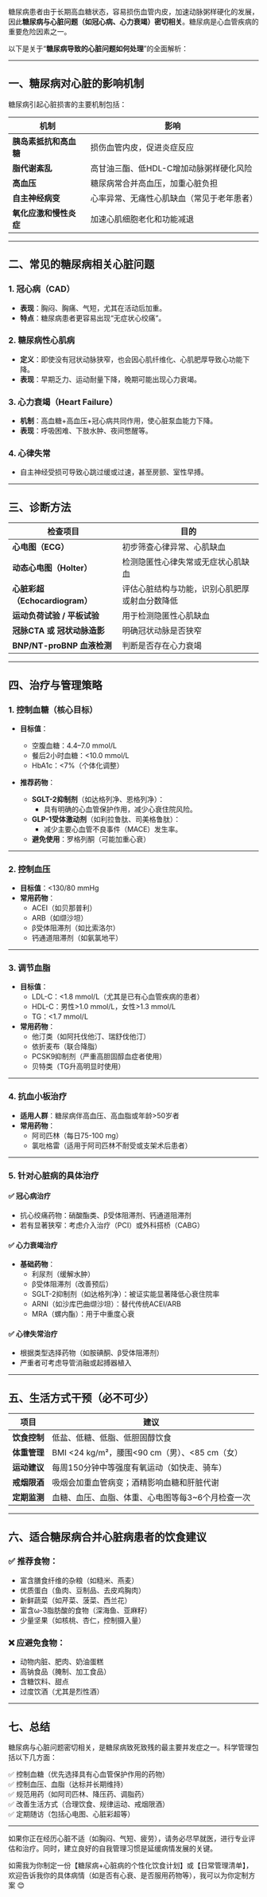 糖尿病患者由于长期高血糖状态，容易损伤血管内皮，加速动脉粥样硬化的发展，因此**糖尿病与心脏问题（如冠心病、心力衰竭）密切相关**。糖尿病是心血管疾病的重要危险因素之一。

以下是关于“**糖尿病导致的心脏问题如何处理**”的全面解析：

---

## 一、糖尿病对心脏的影响机制

糖尿病引起心脏损害的主要机制包括：

| 机制 | 影响 |
|------|------|
| **胰岛素抵抗和高血糖** | 损伤血管内皮，促进炎症反应 |
| **脂代谢紊乱** | 高甘油三酯、低HDL-C增加动脉粥样硬化风险 |
| **高血压** | 糖尿病常合并高血压，加重心脏负担 |
| **自主神经病变** | 心率异常、无痛性心肌缺血（常见于老年患者） |
| **氧化应激和慢性炎症** | 加速心肌细胞老化和功能减退 |

---

## 二、常见的糖尿病相关心脏问题

### 1. **冠心病（CAD）**
- **表现**：胸闷、胸痛、气短，尤其在活动后加重。
- **特点**：糖尿病患者更容易出现“无症状心绞痛”。

### 2. **糖尿病性心肌病**
- **定义**：即使没有冠状动脉狭窄，也会因心肌纤维化、心肌肥厚导致心功能下降。
- **表现**：早期乏力、运动耐量下降，晚期可能出现心力衰竭。

### 3. **心力衰竭（Heart Failure）**
- **机制**：高血糖+高血压+冠心病共同作用，使心脏泵血能力下降。
- **表现**：呼吸困难、下肢水肿、夜间憋醒等。

### 4. **心律失常**
- 自主神经受损可导致心跳过缓或过速，甚至房颤、室性早搏。

---

## 三、诊断方法

| 检查项目 | 目的 |
|----------|------|
| **心电图（ECG）** | 初步筛查心律异常、心肌缺血 |
| **动态心电图（Holter）** | 检测隐匿性心律失常或无症状心肌缺血 |
| **心脏彩超（Echocardiogram）** | 评估心脏结构与功能，识别心肌肥厚或射血分数降低 |
| **运动负荷试验 / 平板试验** | 用于检测隐匿性心肌缺血 |
| **冠脉CTA 或 冠状动脉造影** | 明确冠状动脉是否狭窄 |
| **BNP/NT-proBNP 血液检测** | 判断是否存在心力衰竭 |

---

## 四、治疗与管理策略

### 1. **控制血糖（核心目标）**
- **目标值**：
  - 空腹血糖：4.4–7.0 mmol/L
  - 餐后2小时血糖：<10.0 mmol/L
  - HbA1c：<7%（个体化调整）

- **推荐药物**：
  - **SGLT-2抑制剂**（如达格列净、恩格列净）：
    - 具有明确的心血管保护作用，减少心衰住院风险。
  - **GLP-1受体激动剂**（如利拉鲁肽、司美格鲁肽）：
    - 减少主要心血管不良事件（MACE）发生率。
  - **避免使用**：罗格列酮（可能加重心衰）

---

### 2. **控制血压**
- **目标值**：<130/80 mmHg
- **常用药物**：
  - ACEI（如贝那普利）
  - ARB（如缬沙坦）
  - β受体阻滞剂（如比索洛尔）
  - 钙通道阻滞剂（如氨氯地平）

---

### 3. **调节血脂**
- **目标值**：
  - LDL-C：<1.8 mmol/L（尤其是已有心血管疾病的患者）
  - HDL-C：男性>1.0 mmol/L，女性>1.3 mmol/L
  - TG：<1.7 mmol/L
- **常用药物**：
  - 他汀类（如阿托伐他汀、瑞舒伐他汀）
  - 依折麦布（联合降脂）
  - PCSK9抑制剂（严重高胆固醇血症者使用）
  - 贝特类（TG升高明显时使用）

---

### 4. **抗血小板治疗**
- **适用人群**：糖尿病伴高血压、高血脂或年龄>50岁者
- **常用药物**：
  - 阿司匹林（每日75-100 mg）
  - 氯吡格雷（适用于阿司匹林不耐受或支架术后患者）

---

### 5. **针对心脏病的具体治疗**

#### ✅ **冠心病治疗**
- 抗心绞痛药物：硝酸酯类、β受体阻滞剂、钙通道阻滞剂
- 若有显著狭窄：考虑介入治疗（PCI）或外科搭桥（CABG）

#### ✅ **心力衰竭治疗**
- **基础药物**：
  - 利尿剂（缓解水肿）
  - β受体阻滞剂（改善预后）
  - SGLT-2抑制剂（如达格列净）：被证实能显著降低心衰住院率
  - ARNI（如沙库巴曲缬沙坦）：替代传统ACEI/ARB
  - MRA（螺内酯）：用于中重度心衰

#### ✅ **心律失常治疗**
- 根据类型选择药物（如胺碘酮、β受体阻滞剂）
- 严重者可考虑导管消融或起搏器植入

---

## 五、生活方式干预（必不可少）

| 项目 | 建议 |
|------|------|
| **饮食控制** | 低盐、低糖、低脂、低胆固醇饮食 |
| **体重管理** | BMI <24 kg/m²，腰围<90 cm（男）、<85 cm（女） |
| **运动建议** | 每周150分钟中等强度有氧运动（如快走、骑车） |
| **戒烟限酒** | 吸烟会加重血管病变；酒精影响血糖和肝脏代谢 |
| **定期监测** | 血糖、血压、血脂、体重、心电图等每3~6个月检查一次 |

---

## 六、适合糖尿病合并心脏病患者的饮食建议

### ✅ 推荐食物：
- 富含膳食纤维的杂粮（如糙米、燕麦）
- 优质蛋白（鱼肉、豆制品、去皮鸡胸肉）
- 新鲜蔬菜（如芹菜、菠菜、西兰花）
- 富含ω-3脂肪酸的食物（深海鱼、亚麻籽）
- 少量坚果（如核桃、杏仁，控制摄入量）

### ❌ 应避免食物：
- 动物内脏、肥肉、奶油蛋糕
- 高钠食品（腌制、加工食品）
- 含糖饮料、甜点
- 过度饮酒（尤其是烈性酒）

---

## 七、总结

糖尿病与心脏问题密切相关，是糖尿病致死致残的最主要并发症之一。科学管理包括以下几方面：

✅ 控制血糖（优先选择具有心血管保护作用的药物）  
✅ 控制血压、血脂（达标并长期维持）  
✅ 规范用药（如阿司匹林、降压药、调脂药）  
✅ 改善生活方式（合理饮食、规律运动、戒烟限酒）  
✅ 定期随访（包括心电图、心脏彩超等）  

---

如果你正在经历心脏不适（如胸闷、气短、疲劳），请务必尽早就医，进行专业评估和治疗。同时，建立良好的自我管理习惯是延缓病情发展的关键。

如需我为你制定一份【糖尿病+心脏病的个性化饮食计划】或【日常管理清单】，欢迎告诉我你的具体病情（如是否有心衰、是否服用药物等），我可以为你定制方案 😊